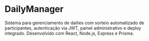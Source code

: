 # DailyManager
Sistema para gerenciamento de dailies com sorteio automatizado de participantes, autenticação via JWT, painel administrativo e deploy integrado. Desenvolvido com React, Node.js, Express e Prisma.
